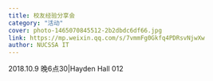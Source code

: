 ```yaml
---
title: 校友经验分享会
category: "活动"
cover: photo-1465070845512-2b2dbdc6df66.jpg
link: https://mp.weixin.qq.com/s/7vmmFg0Gkfq4PDRsvNjwXw
author: NUCSSA IT
---
```

2018.10.9 晚6点30|Hayden Hall 012
